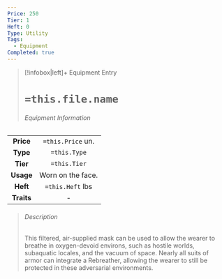 ```yaml
---
Price: 250
Tier: 1
Heft: 0
Type: Utility
Tags:
  - Equipment
Completed: true
---
```

> [!infobox|left]+ Equipment Entry
> # `=this.file.name`
> ###### Equipment Information
|            |                   |
|:----------:|:-----------------:|
| **Price**  | `=this.Price` un. |
| **Type** | `=this.Type` |
|  **Tier**  |   `=this.Tier`    |
| **Usage**  |    Worn on the face.               |
|  **Heft**  | `=this.Heft` lbs  |
| **Traits** |       -            |
> ###### *Description*
>This filtered, air-supplied mask can be used to allow the wearer to breathe in oxygen-devoid environs, such as hostile worlds, subaquatic locales, and the vacuum of space. Nearly all suits of armor can integrate a Rebreather, allowing the wearer to still be protected in these adversarial environments. 